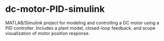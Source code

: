 # dc-motor-PID-simulink
MATLAB/Simulink project for modeling and controlling a DC motor using a PID controller. Includes a plant model, closed-loop feedback, and scope visualization of motor position response.
